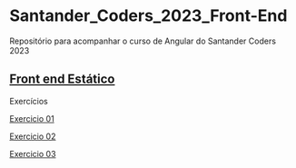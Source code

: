 # Santander_Coders_2023_Front-End
Repositório para acompanhar o curso de Angular do Santander Coders 2023

## [Front end Estático](Front-Estatico)
Exercícios

[Exercicio 01](Front-Estatico/aula%2001/exercicio%2001)

[Exercicio 02](Front-Estatico/aula%2002/exercicio%2002)

[Exercicio 03](Front-Estatico/aula%2003/exercicio%2003)




